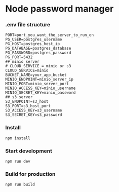 # Node password manager

### .env file structure
```
PORT=port_you_want_the_server_to_run_on
PG_USER=postgres_username
PG_HOST=postgres_host_ip
PG_DATABASE=postgres_database
PG_PASSWORD=postgres_password
PG_PORT=5432
## minio server
# CLOUD_SERVICE = minio or s3
CLOUD_SERVICE=minio
BUCKET_NAME=your_app_bucket
MINIO_ENDPOINT=minio_server_ip
MINIO_PORT=minio_server_port
MINIO_ACCESS_KEY=minio_username
MINIO_SECRET_KEY=minio_password
## s3 server
S3_ENDPOINT=s3_host
S3_PORT=s3_host_port
S3_ACCESS_KEY=s3_username
S3_SECRET_KEY=s3_password
```

### Install
`npm install`

### Start development
`npm run dev`

### Build for production
`npm run build`
